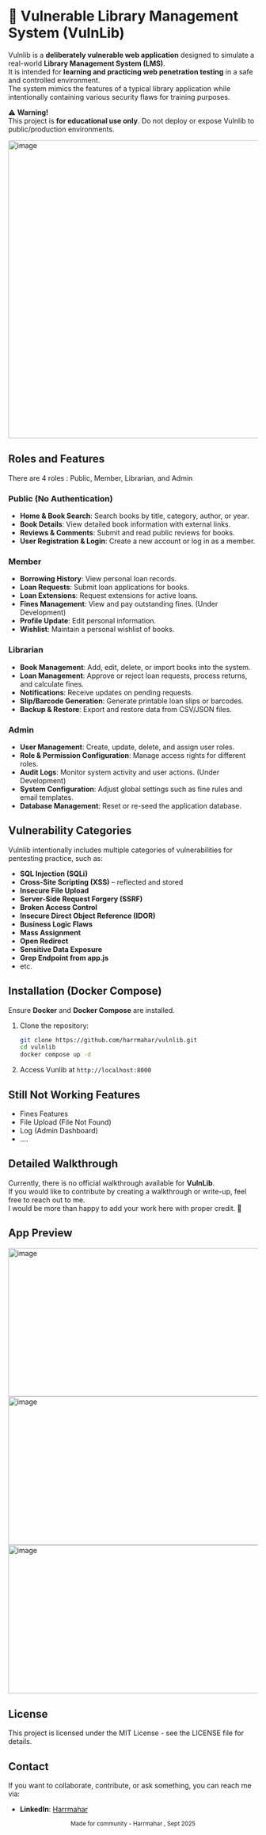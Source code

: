 # 📖 Vulnerable Library Management System (VulnLib)

Vulnlib is a **deliberately vulnerable web application** designed to simulate a real-world **Library Management System (LMS)**.  
It is intended for **learning and practicing web penetration testing** in a safe and controlled environment.  
The system mimics the features of a typical library application while intentionally containing various security flaws for training purposes.  

⚠️ **Warning!**  
This project is **for educational use only**. Do not deploy or expose Vulnlib to public/production environments.

<img width="1133" height="602" alt="image" src="https://github.com/user-attachments/assets/5da5f6c2-35da-40e3-b9d4-efc0c9348deb" />


## Roles and Features
There are 4 roles : Public, Member, Librarian, and Admin

### Public (No Authentication)
- **Home & Book Search**: Search books by title, category, author, or year.  
- **Book Details**: View detailed book information with external links.  
- **Reviews & Comments**: Submit and read public reviews for books.  
- **User Registration & Login**: Create a new account or log in as a member.

### Member
- **Borrowing History**: View personal loan records.  
- **Loan Requests**: Submit loan applications for books.  
- **Loan Extensions**: Request extensions for active loans.  
- **Fines Management**: View and pay outstanding fines. (Under Development)
- **Profile Update**: Edit personal information.  
- **Wishlist**: Maintain a personal wishlist of books.  

### Librarian
- **Book Management**: Add, edit, delete, or import books into the system.  
- **Loan Management**: Approve or reject loan requests, process returns, and calculate fines.  
- **Notifications**: Receive updates on pending requests.  
- **Slip/Barcode Generation**: Generate printable loan slips or barcodes.  
- **Backup & Restore**: Export and restore data from CSV/JSON files.  

### Admin
- **User Management**: Create, update, delete, and assign user roles.  
- **Role & Permission Configuration**: Manage access rights for different roles.  
- **Audit Logs**: Monitor system activity and user actions.  (Under Development)
- **System Configuration**: Adjust global settings such as fine rules and email templates.  
- **Database Management**: Reset or re-seed the application database.  


## Vulnerability Categories
Vulnlib intentionally includes multiple categories of vulnerabilities for pentesting practice, such as:

- **SQL Injection (SQLi)**  
- **Cross-Site Scripting (XSS)** – reflected and stored  
- **Insecure File Upload**  
- **Server-Side Request Forgery (SSRF)**  
- **Broken Access Control**
- **Insecure Direct Object Reference (IDOR)**    
- **Business Logic Flaws**  
- **Mass Assignment**  
- **Open Redirect**  
- **Sensitive Data Exposure**  
- **Grep Endpoint from app.js**
- etc.


## Installation (Docker Compose)

Ensure **Docker** and **Docker Compose** are installed.

1. Clone the repository:
   ```bash
   git clone https://github.com/harrmahar/vulnlib.git
   cd vulnlib
   docker compose up -d
   ```

2. Access Vunlib at `http://localhost:8000`

## Still Not Working Features
- Fines Features
- File Upload (File Not Found)
- Log (Admin Dashboard)
- ....

## Detailed Walkthrough

Currently, there is no official walkthrough available for **VulnLib**.  
If you would like to contribute by creating a walkthrough or write-up, feel free to reach out to me.  
I would be more than happy to add your work here with proper credit. 🚀  


## App Preview 
<img width="574" height="300" alt="image" src="https://github.com/user-attachments/assets/f701bfb6-368a-4a7b-b638-fc2e2e4b3c7b" />

<img width="574" height="300" alt="image" src="https://github.com/user-attachments/assets/ccb4bda7-5c63-4e38-be9d-9c79d1702200" />


<img width="574" height="300" alt="image" src="https://github.com/user-attachments/assets/2dbc5f9f-ade9-47f8-aa5b-db3e35292b5e" />

## License
This project is licensed under the MIT License - see the LICENSE file for details.


## Contact
If you want to collaborate, contribute, or ask something, you can reach me via:  
- **LinkedIn**: [Harrmahar](https://www.linkedin.com/in/harrmahar)  


<p align='center'><sub>Made for community - Harrmahar , Sept 2025</sub></p>
